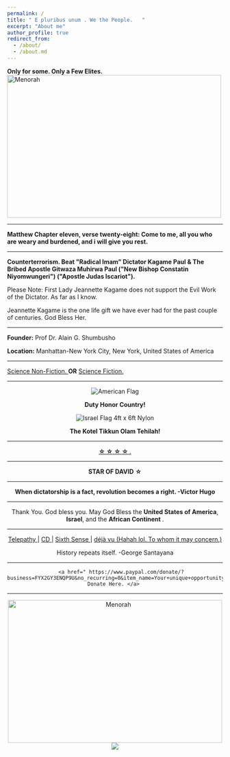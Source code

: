 ```yaml
---
permalink: /
title: " E pluribus unum . We the People.   " 
excerpt: "About me"
author_profile: true
redirect_from: 
  - /about/
  - /about.md
---
```




<b> Only for some. Only a Few Elites. </b> 
<img src="https://media.npr.org/assets/img/2022/12/15/gettyimages-89046627_wide-7aea08d5387b458f7c59aeb64ef516a394042be9.jpg?s=800&c=85&f=webp" alt="Menorah" width="500" height="333">


<hr style="height:2px;border-width:0;color:gray;background-color:gray">


<b> Matthew Chapter eleven, verse twenty-eight: Come to me, all you who are weary and burdened, and i will give you rest. </b>


<hr style="height:2px;border-width:0;color:gray;background-color:gray">


<b>  Counterterrorism. Beat "Radical Imam" Dictator Kagame Paul & The Bribed Apostle Gitwaza Muhirwa Paul ("New Bishop Constatin Niyomwungeri") ("Apostle Judas Iscariot"). </b> 


Please Note: First Lady Jeannette Kagame does not support the Evil Work of the Dictator. As far as I know.

Jeannette Kagame is the one life gift we have ever had for the past couple of centuries. God Bless Her.


<hr style="height:2px;border-width:0;color:gray;background-color:gray">


<b>Founder:</b> Prof Dr. Alain G. Shumbusho


<b>Location:</b> Manhattan-New York City, New York, United States of America



<hr style="height:2px;border-width:0;color:gray;background-color:gray">


 <a href=" https://www.merriam-webster.com/dictionary/nonfiction "> Science Non-Fiction. </a>  <b>OR</b> <a href=" https://www.merriam-webster.com/dictionary/science%20fiction "> Science Fiction. </a>   


<hr style="height:2px;border-width:0;color:gray;background-color:gray">


<div class="mo-copyright">
            <div class="container" style="text-align:center;">
                <p>
                  

<img src="https://il.usembassy.gov/wp-content/themes/cms3/dist/images/us-flag-logo-footer.png" alt="American Flag" title="American Flag">

<b> Duty Honor Country! </b>

<img src="https://cdn11.bigcommerce.com/s-e2nupsxogj/images/stencil/50x50/products/6583/40512/izgubbg8gncm7xv67a1g__67596.1697212710.jpg?c=1" alt="Israel Flag 4ft x 6ft Nylon" title="Israel Flag 4ft x 6ft Nylon" sizes="50px">


<b> The Kotel Tikkun Olam Tehilah!  </b>


<hr style="height:2px;border-width:0;color:gray;background-color:gray">




 <a href=" https://web.mit.edu/jywang/www/cef/Bible/NIV/NIV_Bible/GEN+12.html "> <b> ☆ ☆ ☆ ☆ </b>. </a>   




<hr style="height:2px;border-width:0;color:gray;background-color:gray">


<b> STAR       OF          DAVID</b>         <b>☆</b>   


<hr style="height:2px;border-width:0;color:gray;background-color:gray">


<b> When dictatorship is a fact, revolution becomes a right. -Victor Hugo </b>


<hr style="height:2px;border-width:0;color:gray;background-color:gray">


Thank You. God bless you. May God Bless the <b>United States of America</b>, <b>Israel</b>, and the <b> African Continent </b>. 


<hr style="height:2px;border-width:0;color:gray;background-color:gray">



<a href=" https://www.collinsdictionary.com/us/dictionary/english/telepathy "> Telepathy  </a> | <a href=" https://dictionary.cambridge.org/us/dictionary/english/telepathy "> CD  </a> | <a href=" https://www.collinsdictionary.com/us/dictionary/english/sixth-sense "> Sixth Sense </a> | <a href=" https://www.merriam-webster.com/dictionary/d%C3%A9j%C3%A0%20vu "> déjà vu (Hahah lol. To whom it may concern.) </a> 


History repeats itself. -George Santayana


<hr style="height:2px;border-width:0;color:gray;background-color:gray"> 


        <a href=" https://www.paypal.com/donate/?business=FYX2GY3ENQP9U&no_recurring=0&item_name=Your+unique+opportunity+to+encourage+Alain+G.+Shumbusho+to+make+the+world+a+better+place.&currency_code=USD">  Donate Here. </a> 


<hr style="height:2px;border-width:0;color:gray;background-color:gray">



<img src="https://media.npr.org/assets/img/2022/12/15/gettyimages-89046627_wide-7aea08d5387b458f7c59aeb64ef516a394042be9.jpg?s=800&c=85&f=webp" alt="Menorah" width="500" height="333">




<img src="https://www.sacredheart.edu/media/shu-media/homepage/Park-Avenue-Campus-980x980.jpg">
